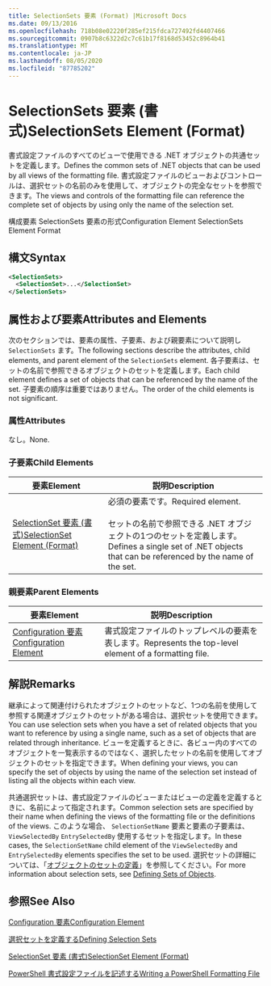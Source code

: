 ```yaml
---
title: SelectionSets 要素 (Format) |Microsoft Docs
ms.date: 09/13/2016
ms.openlocfilehash: 718b08e02220f285ef215fdca727492fd4407466
ms.sourcegitcommit: 0907b8c6322d2c7c61b17f8168d53452c8964b41
ms.translationtype: MT
ms.contentlocale: ja-JP
ms.lasthandoff: 08/05/2020
ms.locfileid: "87785202"
---
```

# <a name="selectionsets-element-format"></a><span data-ttu-id="437a7-102">SelectionSets 要素 (書式)</span><span class="sxs-lookup"><span data-stu-id="437a7-102">SelectionSets Element (Format)</span></span>

<span data-ttu-id="437a7-103">書式設定ファイルのすべてのビューで使用できる .NET オブジェクトの共通セットを定義します。</span><span class="sxs-lookup"><span data-stu-id="437a7-103">Defines the common sets of .NET objects that can be used by all views of the formatting file.</span></span> <span data-ttu-id="437a7-104">書式設定ファイルのビューおよびコントロールは、選択セットの名前のみを使用して、オブジェクトの完全なセットを参照できます。</span><span class="sxs-lookup"><span data-stu-id="437a7-104">The views and controls of the formatting file can reference the complete set of objects by using only the name of the selection set.</span></span>

<span data-ttu-id="437a7-105">構成要素 SelectionSets 要素の形式</span><span class="sxs-lookup"><span data-stu-id="437a7-105">Configuration Element SelectionSets Element Format</span></span>

## <a name="syntax"></a><span data-ttu-id="437a7-106">構文</span><span class="sxs-lookup"><span data-stu-id="437a7-106">Syntax</span></span>

```xml
<SelectionSets>
  <SelectionSet>...</SelectionSet>
</SelectionSets>
```

## <a name="attributes-and-elements"></a><span data-ttu-id="437a7-107">属性および要素</span><span class="sxs-lookup"><span data-stu-id="437a7-107">Attributes and Elements</span></span>

<span data-ttu-id="437a7-108">次のセクションでは、要素の属性、子要素、および親要素について説明し `SelectionSets` ます。</span><span class="sxs-lookup"><span data-stu-id="437a7-108">The following sections describe the attributes, child elements, and parent element of the `SelectionSets` element.</span></span> <span data-ttu-id="437a7-109">各子要素は、セットの名前で参照できるオブジェクトのセットを定義します。</span><span class="sxs-lookup"><span data-stu-id="437a7-109">Each child element defines a set of objects that can be referenced by the name of the set.</span></span> <span data-ttu-id="437a7-110">子要素の順序は重要ではありません。</span><span class="sxs-lookup"><span data-stu-id="437a7-110">The order of the child elements is not significant.</span></span>

### <a name="attributes"></a><span data-ttu-id="437a7-111">属性</span><span class="sxs-lookup"><span data-stu-id="437a7-111">Attributes</span></span>

<span data-ttu-id="437a7-112">なし。</span><span class="sxs-lookup"><span data-stu-id="437a7-112">None.</span></span>

### <a name="child-elements"></a><span data-ttu-id="437a7-113">子要素</span><span class="sxs-lookup"><span data-stu-id="437a7-113">Child Elements</span></span>

|<span data-ttu-id="437a7-114">要素</span><span class="sxs-lookup"><span data-stu-id="437a7-114">Element</span></span>|<span data-ttu-id="437a7-115">説明</span><span class="sxs-lookup"><span data-stu-id="437a7-115">Description</span></span>|
|-------------|-----------------|
|[<span data-ttu-id="437a7-116">SelectionSet 要素 (書式)</span><span class="sxs-lookup"><span data-stu-id="437a7-116">SelectionSet Element (Format)</span></span>](./selectionset-element-format.md)|<span data-ttu-id="437a7-117">必須の要素です。</span><span class="sxs-lookup"><span data-stu-id="437a7-117">Required element.</span></span><br /><br /> <span data-ttu-id="437a7-118">セットの名前で参照できる .NET オブジェクトの1つのセットを定義します。</span><span class="sxs-lookup"><span data-stu-id="437a7-118">Defines a single set of .NET objects that can be referenced by the name of the set.</span></span>|

### <a name="parent-elements"></a><span data-ttu-id="437a7-119">親要素</span><span class="sxs-lookup"><span data-stu-id="437a7-119">Parent Elements</span></span>

|<span data-ttu-id="437a7-120">要素</span><span class="sxs-lookup"><span data-stu-id="437a7-120">Element</span></span>|<span data-ttu-id="437a7-121">説明</span><span class="sxs-lookup"><span data-stu-id="437a7-121">Description</span></span>|
|-------------|-----------------|
|[<span data-ttu-id="437a7-122">Configuration 要素</span><span class="sxs-lookup"><span data-stu-id="437a7-122">Configuration Element</span></span>](./configuration-element-format.md)|<span data-ttu-id="437a7-123">書式設定ファイルのトップレベルの要素を表します。</span><span class="sxs-lookup"><span data-stu-id="437a7-123">Represents the top-level element of a formatting file.</span></span>|

## <a name="remarks"></a><span data-ttu-id="437a7-124">解説</span><span class="sxs-lookup"><span data-stu-id="437a7-124">Remarks</span></span>

<span data-ttu-id="437a7-125">継承によって関連付けられたオブジェクトのセットなど、1つの名前を使用して参照する関連オブジェクトのセットがある場合は、選択セットを使用できます。</span><span class="sxs-lookup"><span data-stu-id="437a7-125">You can use selection sets when you have a set of related objects that you want to reference by using a single name, such as a set of objects that are related through inheritance.</span></span> <span data-ttu-id="437a7-126">ビューを定義するときに、各ビュー内のすべてのオブジェクトを一覧表示するのではなく、選択したセットの名前を使用してオブジェクトのセットを指定できます。</span><span class="sxs-lookup"><span data-stu-id="437a7-126">When defining your views, you can specify the set of objects by using the name of the selection set instead of listing all the objects within each view.</span></span>

<span data-ttu-id="437a7-127">共通選択セットは、書式設定ファイルのビューまたはビューの定義を定義するときに、名前によって指定されます。</span><span class="sxs-lookup"><span data-stu-id="437a7-127">Common selection sets are specified by their name when defining the views of the formatting file or the definitions of the views.</span></span> <span data-ttu-id="437a7-128">このような場合、 `SelectionSetName` 要素と要素の子要素は、 `ViewSelectedBy` `EntrySelectedBy` 使用するセットを指定します。</span><span class="sxs-lookup"><span data-stu-id="437a7-128">In these cases, the `SelectionSetName` child element of the `ViewSelectedBy` and `EntrySelectedBy` elements specifies the set to be used.</span></span> <span data-ttu-id="437a7-129">選択セットの詳細については、「[オブジェクトのセットの定義](./defining-selection-sets.md)」を参照してください。</span><span class="sxs-lookup"><span data-stu-id="437a7-129">For more information about selection sets, see [Defining Sets of Objects](./defining-selection-sets.md).</span></span>

## <a name="see-also"></a><span data-ttu-id="437a7-130">参照</span><span class="sxs-lookup"><span data-stu-id="437a7-130">See Also</span></span>

[<span data-ttu-id="437a7-131">Configuration 要素</span><span class="sxs-lookup"><span data-stu-id="437a7-131">Configuration Element</span></span>](./configuration-element-format.md)

[<span data-ttu-id="437a7-132">選択セットを定義する</span><span class="sxs-lookup"><span data-stu-id="437a7-132">Defining Selection Sets</span></span>](./defining-selection-sets.md)

[<span data-ttu-id="437a7-133">SelectionSet 要素 (書式)</span><span class="sxs-lookup"><span data-stu-id="437a7-133">SelectionSet Element (Format)</span></span>](./selectionset-element-format.md)

[<span data-ttu-id="437a7-134">PowerShell 書式設定ファイルを記述する</span><span class="sxs-lookup"><span data-stu-id="437a7-134">Writing a PowerShell Formatting File</span></span>](./writing-a-powershell-formatting-file.md)
